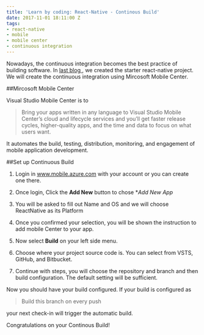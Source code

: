 ```yaml
---
title: 'Learn by coding: React-Native - Continous Build'
date: 2017-11-01 18:11:00 Z
tags:
- react-native
- mobile
- mobile center
- continuous integration
---
```


Nowadays, the continuous integration becomes the best practice of building software. In [last blog ](https://www.zhresearches.com/2017/10/31/learn-by-coding-react-native-setting-up.html), we created the starter react-native project. We will create the continuous integration using Mircosoft Mobile Center.
<!--more-->
##Mircosoft Mobile Center

Visual Studio Mobile Center is to

> Bring your apps written in any language to Visual Studio Mobile Center’s cloud and lifecycle services and you’ll get faster release cycles, higher-quality apps, and the time and data to focus on what users want.

It automates the build, testing, distribution, monitoring, and engagement of mobile application development.

\##Set up Continuous Build

1. Login in www.mobile.azure.com with your account or you can create one there.

2. Once login, Click the **Add New** button to chose \**Add New App*

3. You will be asked to fill out Name and OS and we will choose ReactNative as its Platform

4. Once you confirmed your selection, you will be shown the instruction to add mobile Center to your app.

5. Now select **Build** on your left side menu.

6. Choose where your project source code is. You can select from VSTS, GitHub, and Bitbucket.

7. Continue with steps, you will choose the repository and branch and then build configuration. The default setting will be sufficient.

Now you should have your build configured. If your build is configured as

> Build this branch on every push

your next check-in will trigger the automatic build.

Congratulations on your Continous Build!
